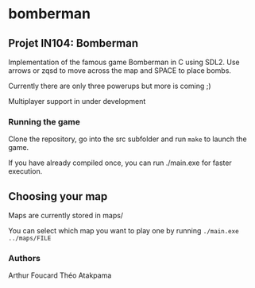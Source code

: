 # bomberman

## Projet IN104: Bomberman

Implementation of the famous game Bomberman in C using SDL2.
Use arrows or zqsd to move across the map and SPACE to place bombs.

Currently there are only three powerups but more is coming ;)

Multiplayer support in under development


### Running the game

Clone the repository, go into the src subfolder and run ```make``` to launch the game.

If you have already compiled once, you can run ./main.exe for faster execution.

## Choosing your map

Maps are currently stored in maps/

You can select which map you want to play one by running ```./main.exe ../maps/FILE```

### Authors
Arthur Foucard
Théo Atakpama


